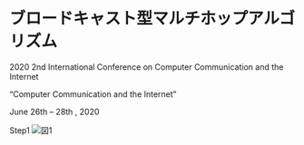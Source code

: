 # ブロードキャスト型マルチホップアルゴリズム
2020 2nd International Conference on Computer Communication and the Internet

“Computer Communication and the Internet”

June 26th – 28th , 2020

Step1
![図1](https://user-images.githubusercontent.com/34154851/106847143-ae28e800-66f1-11eb-9da5-5efc9ad449f2.png)
